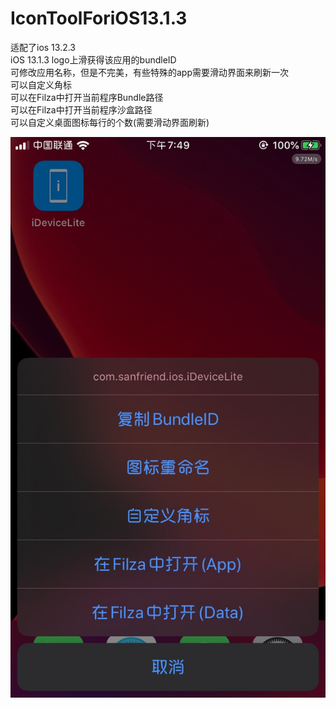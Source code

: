 # IconToolForiOS13.1.3
适配了ios 13.2.3  
iOS 13.1.3 logo上滑获得该应用的bundleID  
可修改应用名称，但是不完美，有些特殊的app需要滑动界面来刷新一次  
可以自定义角标  
可以在Filza中打开当前程序Bundle路径  
可以在Filza中打开当前程序沙盒路径   
可以自定义桌面图标每行的个数(需要滑动界面刷新)   

![image](https://github.com/GFGWin/IconToolForiOS13.1.3/blob/master/images/828E84C7-B83C-4813-A6D4-5B91E7F465F7.png)  

